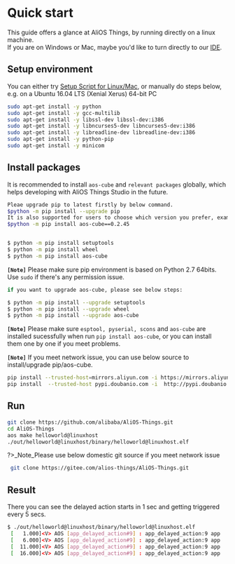 # Quick start

This guide offers a glance at AliOS Things, by running directly on a linux machine.  
If you are on Windows or Mac, maybe you'd like to turn directly to our [IDE](https://github.com/alibaba/AliOS-Things/wiki/AliOS-Things-Studio).

## Setup environment

You can either try [Setup Script for Linux/Mac](http://p28phe5s5.bkt.clouddn.com/setup_linux_osx.sh), or manually do steps below,  
e.g. on a Ubuntu 16.04 LTS (Xenial Xerus) 64-bit PC

```bash
sudo apt-get install -y python
sudo apt-get install -y gcc-multilib
sudo apt-get install -y libssl-dev libssl-dev:i386
sudo apt-get install -y libncurses5-dev libncurses5-dev:i386
sudo apt-get install -y libreadline-dev libreadline-dev:i386
sudo apt-get install -y python-pip
sudo apt-get install -y minicom
```

## Install packages
It is recommended to install `aos-cube` and `relevant packages` globally, which helps developing with AliOS Things Studio in the future.
```bash
Pleae upgrade pip to latest firstly by below command.
$python -m pip install --upgrade pip
It is also supported for users to choose which version you prefer, example as below:
$python -m pip install aos-cube==0.2.45


$ python -m pip install setuptools
$ python -m pip install wheel
$ python -m pip install aos-cube
```
**`[Note]`** Please make sure pip environment is based on Python 2.7 64bits. Use `sudo` if there's any permission issue.

```bash
if you want to upgrade aos-cube, please see below steps:

$ python -m pip install --upgrade setuptools
$ python -m pip install --upgrade wheel
$ python -m pip install --upgrade aos-cube
```
**`[Note]`** Please make sure `esptool, pyserial, scons` and `aos-cube` are installed sucessfully when run `pip install aos-cube`, or you can install them one by one if you meet problems.

**`[Note]`** If you meet network issue, you can use below source to install/upgrade pip/aos-cube.
```bash
pip install --trusted-host=mirrors.aliyun.com -i https://mirrors.aliyun.com/pypi/simple/ --upgrade pip
pip install  --trusted-host pypi.doubanio.com -i  http://pypi.doubanio.com/simple/aos-cube/simple/ --upgrade aos-cube
```

## Run

```bash
git clone https://github.com/alibaba/AliOS-Things.git
cd AliOS-Things
aos make helloworld@linuxhost
./out/helloworld@linuxhost/binary/helloworld@linuxhost.elf
```

?>_Note_Please use below domestic git source if you meet network issue
```bash
 git clone https://gitee.com/alios-things/AliOS-Things.git
```


## Result

There you can see the delayed action starts in 1 sec and getting triggered every 5 secs.
```bash
$ ./out/helloworld@linuxhost/binary/helloworld@linuxhost.elf
 [   1.000]<V> AOS [app_delayed_action#9] : app_delayed_action:9 app
 [   6.000]<V> AOS [app_delayed_action#9] : app_delayed_action:9 app
 [  11.000]<V> AOS [app_delayed_action#9] : app_delayed_action:9 app
 [  16.000]<V> AOS [app_delayed_action#9] : app_delayed_action:9 app
 ```
